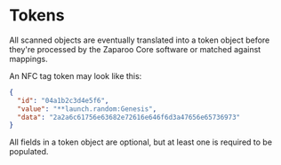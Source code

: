 # Tokens

All scanned objects are eventually translated into a token object before they're processed by the Zaparoo Core software or matched against mappings.

An NFC tag token may look like this:

```json
{
  "id": "04a1b2c3d4e5f6",
  "value": "**launch.random:Genesis",
  "data": "2a2a6c61756e63682e72616e646f6d3a47656e65736973"
}
```

All fields in a token object are optional, but at least one is required to be populated.
